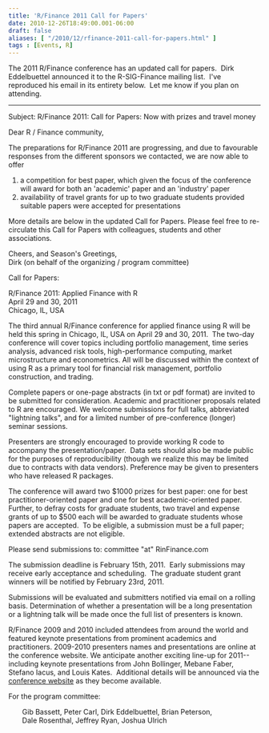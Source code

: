 ```yaml
---
title: 'R/Finance 2011 Call for Papers'
date: 2010-12-26T18:49:00.001-06:00
draft: false
aliases: [ "/2010/12/rfinance-2011-call-for-papers.html" ]
tags : [Events, R]
---
```


The 2011 R/Finance conference has an updated call for papers.  Dirk Eddelbuettel announced it to the R-SIG-Finance mailing list.  I've reproduced his email in its entirety below.  Let me know if you plan on attending.  
  

* * *

  
Subject: R/Finance 2011: Call for Papers: Now with prizes and travel money  
  
Dear R / Finance community,  
  
The preparations for R/Finance 2011 are progressing, and due to favourable responses from the different sponsors we contacted, we are now able to offer  

1.  a competition for best paper, which given the focus of the conference will award for both an 'academic' paper and an 'industry' paper
2.  availability of travel grants for up to two graduate students provided suitable papers were accepted for presentations

More details are below in the updated Call for Papers. Please feel free to re-circulate this Call for Papers with colleagues, students and other associations.  
  
Cheers, and Season's Greetings,  
Dirk (on behalf of the organizing / program committee)  
  
  
Call for Papers:  
  
R/Finance 2011: Applied Finance with R  
April 29 and 30, 2011  
Chicago, IL, USA  
  
  
The third annual R/Finance conference for applied finance using R will be held this spring in Chicago, IL, USA on April 29 and 30, 2011.  The two-day conference will cover topics including portfolio management, time series analysis, advanced risk tools, high-performance computing, market microstructure and econometrics. All will be discussed within the context of using R as a primary tool for financial risk management, portfolio construction, and trading.  
  
Complete papers or one-page abstracts (in txt or pdf format) are invited to be submitted for consideration. Academic and practitioner proposals related to R are encouraged. We welcome submissions for full talks, abbreviated "lightning talks", and for a limited number of pre-conference (longer) seminar sessions.  
  
Presenters are strongly encouraged to provide working R code to accompany the presentation/paper.  Data sets should also be made public for the purposes of reproducibility (though we realize this may be limited due to contracts with data vendors). Preference may be given to presenters who have released R packages.  
  
The conference will award two $1000 prizes for best paper: one for best practitioner-oriented paper and one for best academic-oriented paper.  Further, to defray costs for graduate students, two travel and expense grants of up to $500 each will be awarded to graduate students whose papers are accepted.  To be eligible, a submission must be a full paper; extended abstracts are not eligible.  
  
Please send submissions to: committee "at" RinFinance.com  
  
The submission deadline is February 15th, 2011.  Early submissions may receive early acceptance and scheduling.  The graduate student grant winners will be notified by February 23rd, 2011.  
  
Submissions will be evaluated and submitters notified via email on a rolling basis. Determination of whether a presentation will be a long presentation or a lightning talk will be made once the full list of presenters is known.  
  
R/Finance 2009 and 2010 included attendees from around the world and featured keynote presentations from prominent academics and practitioners. 2009-2010 presenters names and presentations are online at the conference website. We anticipate another exciting line-up for 2011--including keynote presentations from John Bollinger, Mebane Faber, Stefano Iacus, and Louis Kates.  Additional details will be announced via the [conference website](http://www.rinfinance.com/) as they become available.  
  
For the program committee:  
  
       Gib Bassett, Peter Carl, Dirk Eddelbuettel, Brian Peterson,  
       Dale Rosenthal, Jeffrey Ryan, Joshua Ulrich